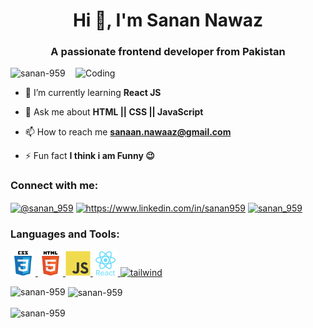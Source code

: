 <h1 align="center">Hi 👋, I'm Sanan Nawaz</h1>
<h3 align="center">A passionate frontend developer from Pakistan</h3>
<img align="right" alt="Coding" width="400" src="https://user-images.githubusercontent.com/55389276/140866485-8fb1c876-9a8f-4d6a-98dc-08c4981eaf70.gif">

<p align="left"> <img src="https://komarev.com/ghpvc/?username=sanan-959&label=Profile%20views&color=0e75b6&style=flat" alt="sanan-959" /> </p>

- 🌱 I’m currently learning **React JS**

- 💬 Ask me about **HTML || CSS || JavaScript**

- 📫 How to reach me **sanaan.nawaaz@gmail.com**

- ⚡ Fun fact **I think i am Funny 😉**

<h3 align="left">Connect with me:</h3>
<p align="left">
<a href="https://twitter.com/@sanan_959" target="blank"><img align="center" src="https://raw.githubusercontent.com/rahuldkjain/github-profile-readme-generator/master/src/images/icons/Social/twitter.svg" alt="@sanan_959" height="30" width="40" /></a>
<a href="https://linkedin.com/in/https://www.linkedin.com/in/sanan959" target="blank"><img align="center" src="https://raw.githubusercontent.com/rahuldkjain/github-profile-readme-generator/master/src/images/icons/Social/linked-in-alt.svg" alt="https://www.linkedin.com/in/sanan959" height="30" width="40" /></a>
<a href="https://instagram.com/sanan_959" target="blank"><img align="center" src="https://raw.githubusercontent.com/rahuldkjain/github-profile-readme-generator/master/src/images/icons/Social/instagram.svg" alt="sanan_959" height="30" width="40" /></a>
</p>

<h3 align="left">Languages and Tools:</h3>
<p align="left"> <a href="https://www.w3schools.com/css/" target="_blank" rel="noreferrer"> <img src="https://raw.githubusercontent.com/devicons/devicon/master/icons/css3/css3-original-wordmark.svg" alt="css3" width="40" height="40"/> </a> <a href="https://www.w3.org/html/" target="_blank" rel="noreferrer"> <img src="https://raw.githubusercontent.com/devicons/devicon/master/icons/html5/html5-original-wordmark.svg" alt="html5" width="40" height="40"/> </a> <a href="https://developer.mozilla.org/en-US/docs/Web/JavaScript" target="_blank" rel="noreferrer"> <img src="https://raw.githubusercontent.com/devicons/devicon/master/icons/javascript/javascript-original.svg" alt="javascript" width="40" height="40"/> </a> <a href="https://reactjs.org/" target="_blank" rel="noreferrer"> <img src="https://raw.githubusercontent.com/devicons/devicon/master/icons/react/react-original-wordmark.svg" alt="react" width="40" height="40"/> </a> <a href="https://tailwindcss.com/" target="_blank" rel="noreferrer"> <img src="https://www.vectorlogo.zone/logos/tailwindcss/tailwindcss-icon.svg" alt="tailwind" width="40" height="40"/> </a> </p>

<p><img align="left" src="https://github-readme-stats.vercel.app/api/top-langs?username=sanan-959&show_icons=true&locale=en&layout=compact" alt="sanan-959" /></p>

<p>&nbsp;<img align="center" src="https://github-readme-stats.vercel.app/api?username=sanan-959&show_icons=true&locale=en" alt="sanan-959" /></p>

<p><img align="center" src="https://github-readme-streak-stats.herokuapp.com/?user=sanan-959&" alt="sanan-959" /></p>

